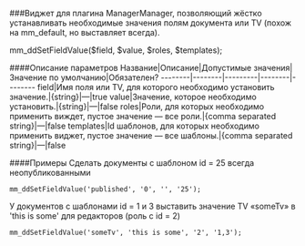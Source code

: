 ###Виджет для плагина ManagerManager, позволяющий жёстко устанавливать необходимые значения полям документа или TV (похож на mm_default, но выставляет всегда).

mm_ddSetFieldValue($field, $value, $roles, $templates);

####Описание параметров
Название|Описание|Допустимые значения|Значение по умолчанию|Обязателен?
--------|--------|---------|--------|--------
field|Имя поля или TV, для которого необходимо установить значение.|{string}|—|true
value|Значение, которое необходимо установить.|{string}|—|false
roles|Роли, для которых необходимо применить виждет, пустое значение — все роли.|{comma separated string}|—|false
templates|Id шаблонов, для которых необходимо применить виджет, пустое значение — все шаблоны.|{comma separated string}|—|false

####Примеры
Сделать документы с шаблоном id = 25 всегда неопубликованными
	
	mm_ddSetFieldValue('published', '0', '', '25');
У документов с шаблонами id = 1 и 3 выставить значение TV «someTv» в 'this is some' для редакторов (роль с id = 2)
	
	mm_ddSetFieldValue('someTv', 'this is some', '2', '1,3');